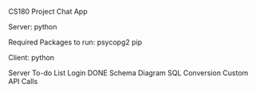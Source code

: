 CS180 Project
Chat App 

Server:
python

Required Packages to run:
psycopg2
pip


Client:
python



Server To-do List
Login DONE
Schema Diagram
SQL Conversion
Custom API Calls

